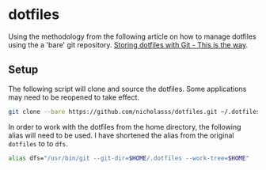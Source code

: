 # dotfiles
Using the methodology from the following article on how to manage dotfiles using the a 'bare' git repository. [Storing dotfiles with Git - This is the way](https://web.archive.org/web/20240307132655/https://engineeringwith.kalkayan.com/series/developer-experience/storing-dotfiles-with-git-this-is-the-way/).

## Setup
The following script will clone and source the dotfiles. Some applications may need to be reopened to take effect.
```bash
git clone --bare https://github.com/nicholasss/dotfiles.git ~/.dotfiles && source ~/.bashrc
```
In order to work with the dotfiles from the home directory, the following alias will need to be used. I have shortened the alias from the original `dotfiles` to to `dfs`.
```bash
alias dfs="/usr/bin/git --git-dir=$HOME/.dotfiles --work-tree=$HOME" 
```
